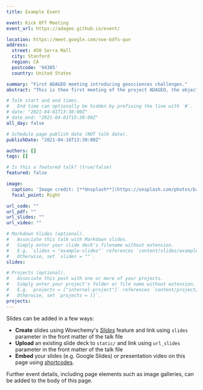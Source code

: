 ```yaml
---
title: Example Event

event: Kick Off Meeting
event_url: https://adageo.github.io/event/

location: https://meet.google.com/xoe-bdfs-qun
address: 
  street: 450 Serra Mall
  city: Stanford
  region: CA
  postcode: '94305'
  country: United States

summary: "First ADAGEO meeting introducing geosciences challenges."
abstract: "This is thee first meeting of the project ADAGEO, the objective is to introduce the project and start identifying the key scientific challenges regarding intelligent GeoSciences"

# Talk start and end times.
#   End time can optionally be hidden by prefixing the line with `#`.
# date: "2021-04-01T13:30:00Z"
# date_end: "2021-04-01T15:30:00Z"
all_day: false

# Schedule page publish date (NOT talk date).
publishDate: "2021-04-16T13:30:00Z"

authors: []
tags: []

# Is this a featured talk? (true/false)
featured: false

image:
  caption: 'Image credit: [**Unsplash**](https://unsplash.com/photos/bzdhc5b3Bxs)'
  focal_point: Right

url_code: ""
url_pdf: ""
url_slides: ""
url_video: ""

# Markdown Slides (optional).
#   Associate this talk with Markdown slides.
#   Simply enter your slide deck's filename without extension.
#   E.g. `slides = "example-slides"` references `content/slides/example-slides.md`.
#   Otherwise, set `slides = ""`.
slides:

# Projects (optional).
#   Associate this post with one or more of your projects.
#   Simply enter your project's folder or file name without extension.
#   E.g. `projects = ["internal-project"]` references `content/project/deep-learning/index.md`.
#   Otherwise, set `projects = []`.
projects:
---
```


Slides can be added in a few ways:

- **Create** slides using Wowchemy's [*Slides*](https://wowchemy.com/docs/managing-content/#create-slides) feature and link using `slides` parameter in the front matter of the talk file
- **Upload** an existing slide deck to `static/` and link using `url_slides` parameter in the front matter of the talk file
- **Embed** your slides (e.g. Google Slides) or presentation video on this page using [shortcodes](https://wowchemy.com/docs/writing-markdown-latex/).

Further event details, including page elements such as image galleries, can be added to the body of this page.

